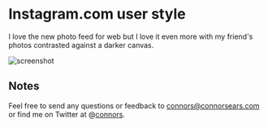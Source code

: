 # Instagram.com user style

I love the new photo feed for web but I love it even more with my friend's photos contrasted against a darker canvas.

<img src="https://raw.github.com/connors/instagram-user-style/master/screenshot.png" alt="screenshot" />

## Notes
Feel free to send any questions or feedback to [connors@connorsears.com][1] or find me on Twitter at @[connors][2].


[1]: mailto:connors@connorsears.com         "Email Connor"
[2]: http://twitter.com/connors             "Connor Sears on Twitter"
